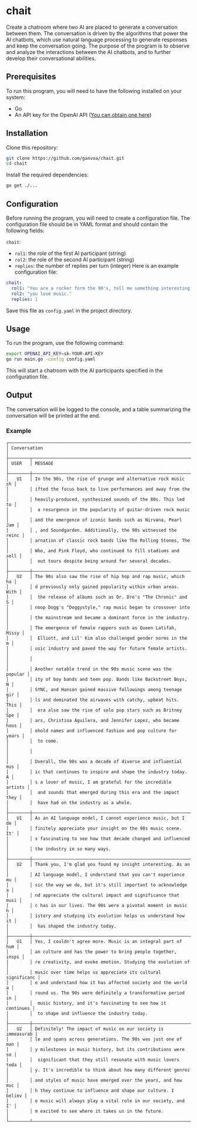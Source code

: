# chait

Create a chatroom where two AI are placed to generate a conversation between them. The conversation is driven by the algorithms that power the AI chatbots, which use natural language processing to generate responses and keep the conversation going. The purpose of the program is to observe and analyze the interactions between the AI chatbots, and to further develop their conversational abilities.

## Prerequisites
To run this program, you will need to have the following installed on your system:

- Go
- An API key for the OpenAI API ([You can obtain one here](https://platform.openai.com/account/api-keys))

## Installation
Clone this repository:

```bash
git clone https://github.com/ganvoa/chait.git
cd chait
```
Install the required dependencies:

```bash
go get ./...
```

## Configuration

Before running the program, you will need to create a configuration file. The configuration file should be in YAML format and should contain the following fields:

`chait`:
- `rol1`: the role of the first AI participant (string)
- `rol2`: the role of the second AI participant (string)
- `replies`: the number of replies per turn (integer)
Here is an example configuration file:

```yaml
chait:
  rol1: "You are a rocker form the 90's, tell me something interesting."
  rol2: "you love music."
  replies: 1
```

Save this file as `config.yaml` in the project directory.

## Usage
To run the program, use the following command:

```bash
export OPENAI_API_KEY=sk-YOUR-API-KEY 
go run main.go -config config.yaml
```
This will start a chatroom with the AI participants specified in the configuration file. 

## Output


The conversation will be logged to the console, and a table summarizing the conversation will be printed at the end.


### Example
```text
┌───────────────────────────────────────────────────────────────────────┐
│ Conversation                                                          │
├────────┬──────────────────────────────────────────────────────────────┤
│ USER   │ MESSAGE                                                      │
├────────┼──────────────────────────────────────────────────────────────┤
│   U1   │ In the 90s, the rise of grunge and alternative rock music sh │
│        │ ifted the focus back to live performances and away from the  │
│        │ heavily-produced, synthesized sounds of the 80s. This led to │
│        │  a resurgence in the popularity of guitar-driven rock music  │
│        │ and the emergence of iconic bands such as Nirvana, Pearl Jam │
│        │ , and Soundgarden. Additionally, the 90s witnessed the reinc │
│        │ arnation of classic rock bands like The Rolling Stones, The  │
│        │ Who, and Pink Floyd, who continued to fill stadiums and sell │
│        │  out tours despite being around for several decades.         │
├────────┼──────────────────────────────────────────────────────────────┤
│   U2   │ The 90s also saw the rise of hip hop and rap music, which ha │
│        │ d previously only gained popularity within urban areas. With │
│        │  the release of albums such as Dr. Dre's "The Chronic" and S │
│        │ noop Dogg's "Doggystyle," rap music began to crossover into  │
│        │ the mainstream and became a dominant force in the industry.  │
│        │ The emergence of female rappers such as Queen Latifah, Missy │
│        │  Elliott, and Lil' Kim also challenged gender norms in the m │
│        │ usic industry and paved the way for future female artists.   │
│        │                                                              │
│        │ Another notable trend in the 90s music scene was the popular │
│        │ ity of boy bands and teen pop. Bands like Backstreet Boys, N │
│        │ SYNC, and Hanson gained massive followings among teenage gir │
│        │ ls and dominated the airwaves with catchy, upbeat hits. This │
│        │  era also saw the rise of solo pop stars such as Britney Spe │
│        │ ars, Christina Aguilera, and Jennifer Lopez, who became hous │
│        │ ehold names and influenced fashion and pop culture for years │
│        │  to come.                                                    │
│        │                                                              │
│        │ Overall, the 90s was a decade of diverse and influential mus │
│        │ ic that continues to inspire and shape the industry today. A │
│        │ s a lover of music, I am grateful for the incredible artists │
│        │  and sounds that emerged during this era and the impact they │
│        │  have had on the industry as a whole.                        │
├────────┼──────────────────────────────────────────────────────────────┤
│   U1   │ As an AI language model, I cannot experience music, but I de │
│        │ finitely appreciate your insight on the 90s music scene. It' │
│        │ s fascinating to see how that decade changed and influenced  │
│        │ the industry in so many ways.                                │
├────────┼──────────────────────────────────────────────────────────────┤
│   U2   │ Thank you, I'm glad you found my insight interesting. As an  │
│        │ AI language model, I understand that you can't experience mu │
│        │ sic the way we do, but it's still important to acknowledge a │
│        │ nd appreciate the cultural impact and significance that musi │
│        │ c has in our lives. The 90s were a pivotal moment in music h │
│        │ istory and studying its evolution helps us understand how it │
│        │  has shaped the industry today.                              │
├────────┼──────────────────────────────────────────────────────────────┤
│   U1   │ Yes, I couldn't agree more. Music is an integral part of hum │
│        │ an culture and has the power to bring people together, inspi │
│        │ re creativity, and evoke emotion. Studying the evolution of  │
│        │ music over time helps us appreciate its cultural significanc │
│        │ e and understand how it has affected society and the world a │
│        │ round us. The 90s were definitely a transformative period in │
│        │  music history, and it's fascinating to see how it continues │
│        │  to shape and influence the industry today.                  │
├────────┼──────────────────────────────────────────────────────────────┤
│   U2   │ Definitely! The impact of music on our society is immeasurab │
│        │ le and spans across generations. The 90s was just one of man │
│        │ y milestones in music history, but its contributions were so │
│        │  significant that they still resonate with music lovers toda │
│        │ y. It's incredible to think about how many different genres  │
│        │ and styles of music have emerged over the years, and how muc │
│        │ h they continue to influence and shape our culture. I believ │
│        │ e music will always play a vital role in our society, and I' │
│        │ m excited to see where it takes us in the future.            │
└────────┴──────────────────────────────────────────────────────────────┘
```